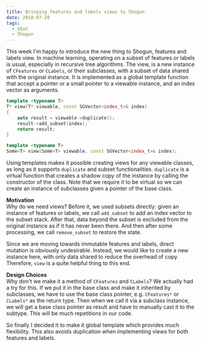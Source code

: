 ```yaml
---
title: Bringing features and labels views to Shogun
date: 2018-07-28
tags:
  - GSoC
  - Shogun
---
```


This week I'm happy to introduce the new thing to Shogun, features and labels view.
In machine learning, operating on a subset of features or labels is usual, especially in recursive tree algorithms.
The view, is a new instance of `CFeatures` or `CLabels`, or their subclasses, with a subset of data shared with the original instance.
It is implemented as a global template function that accept a pointer or a small pointer to a viewable instance, and an index vector as arguments.
```cpp
template <typename T>
T* view(T* viewable, const SGVector<index_t>& index)
{
    auto result = viewable->duplicate();
    result->add_subset(index);
    return result;
}

template <typename T>
Some<T> view(Some<T> viewable, const SGVector<index_t>& index);
```

Using templates makes it possible creating views for any viewable classes, as long as it supports `duplicate` and subset functionalities.
`duplicate` is a virtual function that creates a shadow copy of the instance by calling the constructor of the class. Note that we require it to be virtual so we can create an instance of subclasses given a pointer of the base class.

**Motivation**  
Why do we need views? Before it, we used subsets directly: given an instance of features or labels, we call `add_subset` to add an index vector to the subset stack.
After that, data beyond the subset is excluded from the original instance as if it has never been there.
And then after some processing, we call `remove_subset` to restore the state.

Since we are moving towards immutable features and labels, direct mutation is obviously undesirable.
Instead, we would like to create a new instance here, with only data shared to reduce the overhead of copy.
Therefore, `view` is a quite helpful thing to this end.

**Design Choices**  
Why don't we make it a method of `CFeatures` and `CLabels`? We actually had a try for this. If we put it in the base class and make it inherited by subclasses, we have to use the base class pointer, e.g. `CFeatures*` or `CLabels*` as the return type. Then when we call it via a subclass instance, we will get a base class pointer as result and have to manually cast it to the subtype. This will be much repetitions in our code.

So finally I decided it to make it global template which provides much flexibility. This also avoids duplication when implementing views for both features and labels.